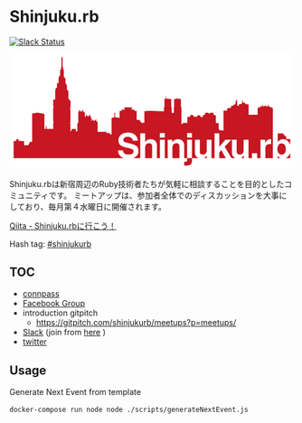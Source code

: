 Shinjuku.rb
===========

[![Slack Status](https://shinjukurb-slackin.herokuapp.com/badge.svg)](https://shinjukurb-slackin.herokuapp.com)

![](/assets/images/shinjukurb-banner.png)

Shinjuku.rbは新宿周辺のRuby技術者たちが気軽に相談することを目的としたコミュニティです。
ミートアップは、参加者全体でのディスカッションを大事にしており、毎月第４水曜日に開催されます。

[Qiita - Shinjuku.rbに行こう！](https://qiita.com/treby/items/c11da012f4dacb02f5cc)

Hash tag: [#shinjukurb](https://twitter.com/hashtag/shinjukurb)

TOC
---

- [connpass](http://shinjukurb.connpass.com/)
- [Facebook Group](https://www.facebook.com/groups/shinjuku.rb)
- introduction gitpitch
  - https://gitpitch.com/shinjukurb/meetups?p=meetups/<num>
- [Slack](https://shinjukurb.slack.com) (join from [here](https://join.slack.com/t/shinjukurb/shared_invite/enQtNDYzNjQxMjc4NDIxLTdmZGE2YjU4ZmJlZGY5MGFlOTE1MzA4ZWVlYzM4ZGM1NDEwYTdlZWQ4MzMwNWViMzBjNmVlOGRkNDBkNjQ3YjA) )
- [twitter](https://twitter.com/hashtag/shinjukurb?f=tweets&vertical=default)

Usage
---

Generate Next Event from template

```sh
docker-compose run node node ./scripts/generateNextEvent.js
```
